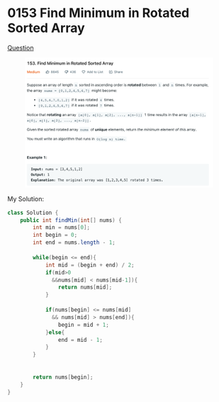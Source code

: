 # 0153 Find Minimum in Rotated Sorted Array

[Question](https://leetcode.com/problems/find-minimum-in-rotated-sorted-array/)

<figure><img src="../.gitbook/assets/image.png" alt=""><figcaption></figcaption></figure>



My Solution:

```java
class Solution {
    public int findMin(int[] nums) {
        int min = nums[0];
        int begin = 0;
        int end = nums.length - 1;
        
        while(begin <= end){
            int mid = (begin + end) / 2;
            if(mid>0 
              &&nums[mid] < nums[mid-1]){
                return nums[mid];
            }
            
            if(nums[begin] <= nums[mid]
              && nums[mid] > nums[end]){
                begin = mid + 1;
            }else{
                end = mid - 1;
            }
        }
        
        
        return nums[begin];
    }
}
```
